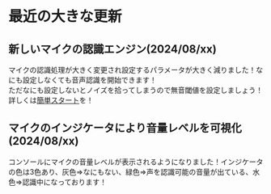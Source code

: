 # 最近の大きな更新

## 新しいマイクの認識エンジン(2024/08/xx)

マイクの認識処理が大きく変更され設定するパラメータが大きく減りました！なにも設定しなくても音声認識を開始できます！  
ただなにも設定しないとノイズを拾ってしまうので無音閾値を設定しましょう！詳しくは[簡単スタート](KANTAN.md)を！

## マイクのインジケータにより音量レベルを可視化(2024/08/xx)

コンソールにマイクの音量レベルが表示されるようになりました！インジケータの色は3色あり、灰色=>なにもない、緑色=>声を認識可能の音量が出ている、水色=>認識中になっております！
